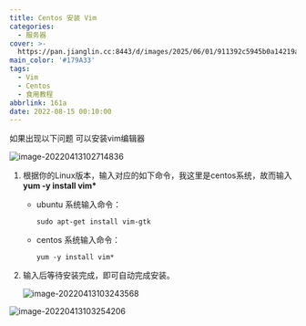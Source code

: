 ```yaml
---
title: Centos 安装 Vim
categories:
  - 服务器
cover: >-
  https://pan.jianglin.cc:8443/d/images/2025/06/01/911392c5945b0a14219a6fad7f2114f6.png
main_color: '#179A33'
tags:
  - Vim
  - Centos
  - 食用教程
abbrlink: 161a
date: 2022-08-15 00:10:00
---
```


如果出现以下问题 可以安装vim编辑器

![image-20220413102714836](https://olinl-note.oss-cn-shanghai.aliyuncs.com/note/202402072011894.png)

1. 根据你的Linux版本，输入对应的如下命令，我这里是centos系统，故而输入 **yum -y install vim\***

   - ubuntu 系统输入命令：

     ```
     sudo apt-get install vim-gtk
     ```
   - centos 系统输入命令：

     ```
     yum -y install vim*
     ```
2. 输入后等待安装完成，即可自动完成安装。

   ![image-20220413103243568](https://olinl-note.oss-cn-shanghai.aliyuncs.com/note/202402072011015.png)

![image-20220413103254206](https://olinl-note.oss-cn-shanghai.aliyuncs.com/note/202402072011479.png)
